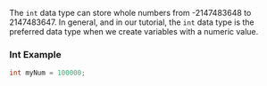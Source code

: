 The `int` data type can store whole numbers from -2147483648 to 2147483647. In general, and in our tutorial, the `int` data type is the preferred data type when we create variables with a numeric value.

### Int Example

```java
int myNum = 100000;
```